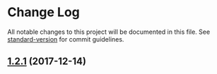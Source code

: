 # Change Log

All notable changes to this project will be documented in this file. See [standard-version](https://github.com/conventional-changelog/standard-version) for commit guidelines.

<a name="1.2.1"></a>
## [1.2.1](https://github.com/rhases/rhases-angularjs-google-experiments/compare/v0.0.1...v1.2.1) (2017-12-14)
